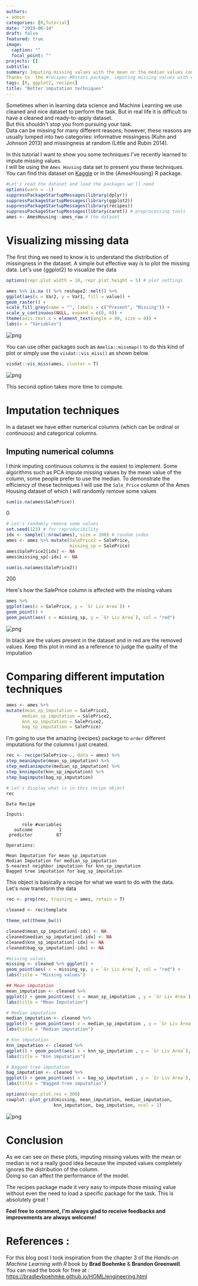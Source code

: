 ```yaml
---
authors:
- admin
categories: [R,Tutorial]
date: "2019-06-14"
draft: false
featured: true
image:
  caption: ""
  focal_point: ""
projects: []
subtitle: 
summary: Imputing missing values with the mean or the median values completely ignores the distribution of your column and can lead to weaker models. 
Thanks to  the #recipes #Rstats package, imputing missing values with #ML algorithms such as #knn or #treebased algorithms is really really easy.
tags: [R, ggplot2, recipes]
title: "Better imputation techniques"
---
```


Sometimes when in learning data science and Machine Learning we use cleaned and nice dataset to perform the task. But in real life it is difficult to have a cleaned and ready-to-apply dataset.  
But this shouldn't stop you from pursuing your task.  
Data can be missing for many different reasons; however, these reasons are usually lumped into two categories: informative missingess (Kuhn and Johnson 2013) and missingness at random (Little and Rubin 2014).  
  
    
In this tutorial I want to show you some techniques I've recently learned to impute missing values.  
I will be using the `Ames Housing` data set to present you these techniques. You can find this dataset on [Kaggle](https://www.kaggle.com/c/house-prices-advanced-regression-techniques) or in the {AmesHousing} R package.


```R
#Let's read the dataset and load the packages we'll need
options(warn = -1)
suppressPackageStartupMessages(library(dplyr))
suppressPackageStartupMessages(library(ggplot2))
suppressPackageStartupMessages(library(recipes))
suppressPackageStartupMessages(library(caret)) # preprocessing tools
ames <- AmesHousing::ames_raw # the dataset
```

# Visualizing missing data

The first thing we need to know is to understand the distribution of missingness in the dataset. A simple but effective way is to plot the missing data. Let's use {ggplot2} to visualize the data


```R
options(repr.plot.width = 10, repr.plot.height = 5) # plot settings

ames %>% is.na () %>% reshape2::melt() %>%
ggplot(aes(x = Var2, y = Var1, fill = value)) +
geom_raster() + 
scale_fill_grey(name = "", labels = c("Present", "Missing")) +
scale_y_continuous(NULL, expand = c(0, 0)) +
theme(axis.text.x = element_text(angle = 90, size = 8)) + 
labs(x = "Variables")
```


![png](output_4_0.png)


You can use other packages such as `Amelia::missmap()` to do this kind of plot or simply use the `visdat::vis_miss()` as shown below.


```R
visdat::vis_miss(ames, cluster = T)
```


![png](output_6_0.png)


This second option takes more time to compute.  
# Imputation techniques
In a dataset we have either numerical columns (which can be ordinal or continuous) and categorical columns.  

## Imputing numerical columns
I think imputing continuous columns is the easiest to implement. Some algorithms such as PCA impute missing values by the mean value of the column, some people prefer to use the median. To demonstrate the efficiency of these techniques I will use the `Sale_Price` column of the Ames Housing dataset of which I will randomly remove some values


```R
sum(is.na(ames$SalePrice))
```


0



```R
# Let's randomly remove some values
set.seed(123) # for reproducibility
idx <- sample(1:nrow(ames), size = 200) # random index
ames <- ames %>% mutate(SalePrice2 = SalePrice, 
                        missing_sp = SalePrice)
ames$SalePrice2[idx] <- NA
ames$missing_sp[-idx] <- NA
```


```R
sum(is.na(ames$SalePrice2))
```


200


Here's how the SalePrice column is affected with the missing values


```R
ames %>%
ggplot(aes(x = SalePrice, y = `Gr Liv Area`)) +
geom_point() + 
geom_point(aes( x = missing_sp, y = `Gr Liv Area`), col = "red")
```


![png](output_12_0.png)


In black are the values present in the dataset and in red are the removed values. Keep this plot in mind as a reference to judge the quality of the imputation

# Comparing different imputation techniques


```R
ames <- ames %>%
mutate(mean_sp_imputation = SalePrice2,
      median_sp_imputation = SalePrice2,
      knn_sp_imputation = SalePrice2,
      bag_sp_imputation = SalePrice)
```

I'm going to use the amazing {recipes} package to `order` different imputations for the columns I just created.


```R
rec <- recipe(SalePrice~., data = ames) %>%
step_meanimpute(mean_sp_imputation) %>%
step_medianimpute(median_sp_imputation) %>%
step_knnimpute(knn_sp_imputation) %>%
step_bagimpute(bag_sp_imputation)
```


```R
# Let's display what is in this recipe object
rec
```


    Data Recipe
    
    Inputs:
    
          role #variables
       outcome          1
     predictor         87
    
    Operations:
    
    Mean Imputation for mean_sp_imputation
    Median Imputation for median_sp_imputation
    5-nearest neighbor imputation for knn_sp_imputation
    Bagged tree imputation for bag_sp_imputation


This object is basically a recipe for what we want to do with the data.  
Let's now transform the data


```R
rec <- prep(rec, training = ames, retain = T)
```


```R
cleaned <- rec$template
```


```R
theme_set(theme_bw())
```


```R
cleaned$mean_sp_imputation[-idx] <- NA
cleaned$median_sp_imputation[-idx] <- NA
cleaned$knn_sp_imputation[-idx] <- NA
cleaned$bag_sp_imputation[-idx] <- NA

#missing values
missing <- cleaned %>% ggplot() + 
geom_point(aes( x = missing_sp, y = `Gr Liv Area`), col = "red") +
labs(title = "Missing values")

## Mean imputation
mean_imputation <- cleaned %>% 
ggplot() + geom_point(aes( x = mean_sp_imputation , y = `Gr Liv Area`), col = "blue") +
labs(title = "Mean Imputation")

# Median imputation
median_imputation <- cleaned %>% 
ggplot() + geom_point(aes( x = median_sp_imputation , y = `Gr Liv Area`), col = "blue") +
labs(title = "Median imputation")

# Knn imputation
knn_imputation <- cleaned %>% 
ggplot() + geom_point(aes( x = knn_sp_imputation , y = `Gr Liv Area`), col = "blue") +
labs(title = "Knn imputation")

# Bagged tree imputation
bag_imputation <- cleaned %>% 
ggplot() + geom_point(aes( x = bag_sp_imputation , y = `Gr Liv Area`), col = "blue") +
labs(title = "Bagged tree imputation")
```


```R
options(repr.plot.res = 300)
cowplot::plot_grid(missing, mean_imputation, median_imputation, 
                  knn_imputation, bag_imputation, ncol = 2)
```


![png](output_24_0.png)


# Conclusion

As we can see on these plots, imputing missing values with the mean or median is not a really good idea because the imputed values completely ignores the distribution of the column.  
Doing so can affect the performance of the model.  

The recipes package made it very easy to impute those missing value without even the need to load a specific package for the task. This is absolutely great !  

**Feel free to comment, I'm always glad to receive feedbacks and improvements are always welcome!**

# References :
For this blog post I took inspiration from the chapter 3 of the *Hands-on Machine Learning with R* book by
**Brad Boehmke** & **Brandon Greenwell**.  
You can read the book for free at : https://bradleyboehmke.github.io/HOML/engineering.html


```R

```
